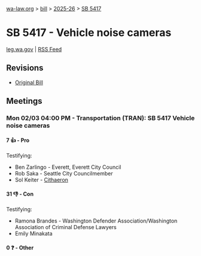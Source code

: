[wa-law.org](/) > [bill](/bill/) > [2025-26](/bill/2025-26/) > [SB 5417](/bill/2025-26/sb/5417/)

# SB 5417 - Vehicle noise cameras
[leg.wa.gov](https://app.leg.wa.gov/billsummary?BillNumber=5417&Year=2025&Initiative=false) | [RSS Feed](./rss.xml)

## Revisions
* [Original Bill](1/)

## Meetings
### Mon 02/03 04:00 PM - Transportation (TRAN): SB 5417 Vehicle noise cameras
#### 7 👍 - Pro
Testifying:
* Ben Zarlingo - Everett, Everett City Council
* Rob Saka - Seattle City Councilmember
* Sol Keiter - [Cithaeron](/org/cithaeron/)

#### 31 👎 - Con
Testifying:
* Ramona Brandes - Washington Defender Association/Washington Association of Criminal Defense Lawyers
* Emily Minakata

#### 0 ❓ - Other

